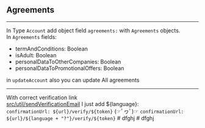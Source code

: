 ## Agreements <br/>

- - - -
In Type `Account` add object field `agreements:` with `Agreements` objects.<br/>
In `Agreements` fields:<br/>
* termAndConditions: Boolean
* isAdult: Boolean
* personalDataToOtherCompanies: Boolean
* personalDataToPromotionalOffers: Boolean <br/>

in `updateAccount` also you can update All agreements<br/>
- - - - 
With correct verification link <br/>
[src/util/sendVerificationEmail](https://github.com/maxbezs/api-plugin-accounts/blob/main/src/util/sendVerificationEmail.js)
I just add ${language}: <br/>
`confirmationUrl: ${url}/verify/${token}` (☞ﾟヮﾟ)☞ `confirmationUrl: ${url}/${language + "?"}/verify/${token}`
#   d f g h j  
 #   d f g h j  
 